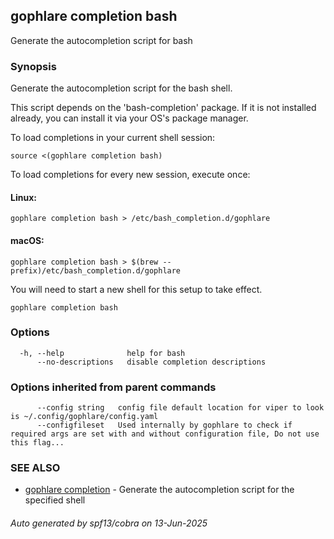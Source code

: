 ## gophlare completion bash

Generate the autocompletion script for bash

### Synopsis

Generate the autocompletion script for the bash shell.

This script depends on the 'bash-completion' package.
If it is not installed already, you can install it via your OS's package manager.

To load completions in your current shell session:

	source <(gophlare completion bash)

To load completions for every new session, execute once:

#### Linux:

	gophlare completion bash > /etc/bash_completion.d/gophlare

#### macOS:

	gophlare completion bash > $(brew --prefix)/etc/bash_completion.d/gophlare

You will need to start a new shell for this setup to take effect.


```
gophlare completion bash
```

### Options

```
  -h, --help              help for bash
      --no-descriptions   disable completion descriptions
```

### Options inherited from parent commands

```
      --config string   config file default location for viper to look is ~/.config/gophlare/config.yaml
      --configfileset   Used internally by gophlare to check if required args are set with and without configuration file, Do not use this flag...
```

### SEE ALSO

* [gophlare completion](gophlare_completion.md)	 - Generate the autocompletion script for the specified shell

###### Auto generated by spf13/cobra on 13-Jun-2025
